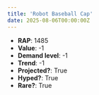 ```yaml
---
title: 'Robot Baseball Cap'
date: 2025-08-06T00:00:00Z
---
```

- **RAP**: 1485
- **Value**: -1
- **Demand level**: -1
- **Trend**: -1
- **Projected?**: True
- **Hyped?**: True
- **Rare?**: True
